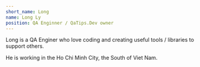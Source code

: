 ```yaml
---
short_name: Long
name: Long Ly
position: QA Enginner / QaTips.Dev owner
---
```


Long is a QA Enginer who love coding and creating useful tools / libraries to support others.  
  
He is working in the Ho Chi Minh City, the South of Viet Nam.
